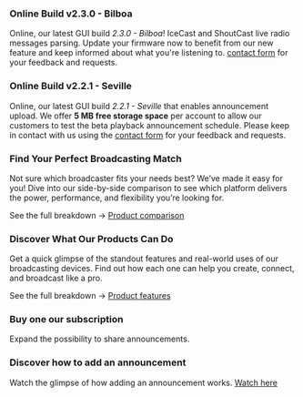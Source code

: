### Online Build v2.3.0 - Bilboa 

Online, our latest GUI build _2.3.0 - Bilboa_! IceCast and ShoutCast live radio messages parsing.
Update your firmware now to benefit from our new feature and keep informed about what you're listening to.
[contact form](https://altrabits.com/contact-us) for your feedback and requests.

### Online Build v2.2.1 - Seville 

Online, our latest GUI build _2.2.1 - Seville_ that enables announcement upload. We offer **5 MB free storage space** per account to allow our customers to test the beta playback announcement schedule. Please keep in contact with us using the [contact form](https://altrabits.com/contact-us) for your feedback and requests.

### Find Your Perfect Broadcasting Match

Not sure which broadcaster fits your needs best? We’ve made it easy for you!
Dive into our side-by-side comparison to see which platform delivers the power, performance, and flexibility you’re looking for.

See the full breakdown → [Product comparison](Comparison/Comparison.md)

### Discover What Our Products Can Do

Get a quick glimpse of the standout features and real-world uses of our broadcasting devices.
Find out how each one can help you create, connect, and broadcast like a pro.

See the full breakdown → [Product features](Feature/Feature.md)

### Buy one our subscription
Expand the possibility to share announcements. 

### Discover how to add an announcement

Watch the glimpse of how adding an announcement works.
[Watch here](Announcement/Announcement.md)

